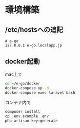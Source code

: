 # 環境構築

## /etc/hostsへの追記

```
# e-go
127.0.0.1 e-go.localapp.jp
```

## docker起動

mac上で
```sh
cd ~/e-go/docker
docker-compose up -d
docker-compose exec laravel bash
```

コンテナ内で
```sh
composer install
cp .env.example .env
php artisan key:generate
```
